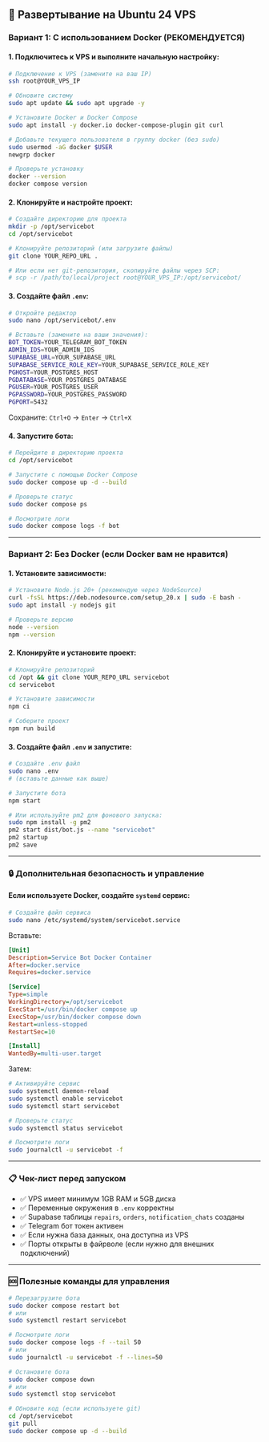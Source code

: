 ## 🚀 Развертывание на Ubuntu 24 VPS

### **Вариант 1: С использованием Docker (РЕКОМЕНДУЕТСЯ)**

#### 1. Подключитесь к VPS и выполните начальную настройку:

```bash
# Подключение к VPS (замените на ваш IP)
ssh root@YOUR_VPS_IP

# Обновите систему
sudo apt update && sudo apt upgrade -y

# Установите Docker и Docker Compose
sudo apt install -y docker.io docker-compose-plugin git curl

# Добавьте текущего пользователя в группу docker (без sudo)
sudo usermod -aG docker $USER
newgrp docker

# Проверьте установку
docker --version
docker compose version
```

#### 2. Клонируйте и настройте проект:

```bash
# Создайте директорию для проекта
mkdir -p /opt/servicebot
cd /opt/servicebot

# Клонируйте репозиторий (или загрузите файлы)
git clone YOUR_REPO_URL .

# Или если нет git-репозитория, скопируйте файлы через SCP:
# scp -r /path/to/local/project root@YOUR_VPS_IP:/opt/servicebot/
```

#### 3. Создайте файл `.env`:

```bash
# Откройте редактор
sudo nano /opt/servicebot/.env

# Вставьте (замените на ваши значения):
BOT_TOKEN=YOUR_TELEGRAM_BOT_TOKEN
ADMIN_IDS=YOUR_ADMIN_IDS
SUPABASE_URL=YOUR_SUPABASE_URL
SUPABASE_SERVICE_ROLE_KEY=YOUR_SUPABASE_SERVICE_ROLE_KEY
PGHOST=YOUR_POSTGRES_HOST
PGDATABASE=YOUR_POSTGRES_DATABASE
PGUSER=YOUR_POSTGRES_USER
PGPASSWORD=YOUR_POSTGRES_PASSWORD
PGPORT=5432
```

Сохраните: `Ctrl+O` → `Enter` → `Ctrl+X`

#### 4. Запустите бота:

```bash
# Перейдите в директорию проекта
cd /opt/servicebot

# Запустите с помощью Docker Compose
sudo docker compose up -d --build

# Проверьте статус
sudo docker compose ps

# Посмотрите логи
sudo docker compose logs -f bot
```

---

### **Вариант 2: Без Docker (если Docker вам не нравится)**

#### 1. Установите зависимости:

```bash
# Установите Node.js 20+ (рекомендую через NodeSource)
curl -fsSL https://deb.nodesource.com/setup_20.x | sudo -E bash -
sudo apt install -y nodejs git

# Проверьте версию
node --version
npm --version
```

#### 2. Клонируйте и установите проект:

```bash
# Клонируйте репозиторий
cd /opt && git clone YOUR_REPO_URL servicebot
cd servicebot

# Установите зависимости
npm ci

# Соберите проект
npm run build
```

#### 3. Создайте файл `.env` и запустите:

```bash
# Создайте .env файл
sudo nano .env
# (вставьте данные как выше)

# Запустите бота
npm start

# Или используйте pm2 для фонового запуска:
sudo npm install -g pm2
pm2 start dist/bot.js --name "servicebot"
pm2 startup
pm2 save
```

---

### **🔒 Дополнительная безопасность и управление**

#### Если используете Docker, создайте `systemd` сервис:

```bash
# Создайте файл сервиса
sudo nano /etc/systemd/system/servicebot.service
```

Вставьте:

```ini
[Unit]
Description=Service Bot Docker Container
After=docker.service
Requires=docker.service

[Service]
Type=simple
WorkingDirectory=/opt/servicebot
ExecStart=/usr/bin/docker compose up
ExecStop=/usr/bin/docker compose down
Restart=unless-stopped
RestartSec=10

[Install]
WantedBy=multi-user.target
```

Затем:

```bash
# Активируйте сервис
sudo systemctl daemon-reload
sudo systemctl enable servicebot
sudo systemctl start servicebot

# Проверьте статус
sudo systemctl status servicebot

# Посмотрите логи
sudo journalctl -u servicebot -f
```

---

### **📋 Чек-лист перед запуском**

- ✅ VPS имеет минимум 1GB RAM и 5GB диска
- ✅ Переменные окружения в `.env` корректны
- ✅ Supabase таблицы `repairs`, `orders`, `notification_chats` созданы
- ✅ Telegram бот токен активен
- ✅ Если нужна база данных, она доступна из VPS
- ✅ Порты открыты в файрволе (если нужно для внешних подключений)

---

### **🆘 Полезные команды для управления**

```bash
# Перезагрузите бота
sudo docker compose restart bot
# или
sudo systemctl restart servicebot

# Посмотрите логи
sudo docker compose logs -f --tail 50
# или
sudo journalctl -u servicebot -f --lines=50

# Остановите бота
sudo docker compose down
# или
sudo systemctl stop servicebot

# Обновите код (если используете git)
cd /opt/servicebot
git pull
sudo docker compose up -d --build
```
